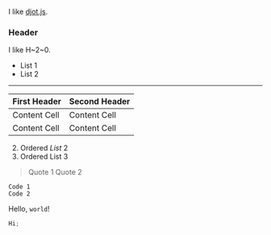 I like [djot.js](https://github.com/jgm/djot.js).

### Header

I like H~2~0.

- List 1
- List 2

---

| First Header | Second Header |
| ------------ | ------------- |
| Content Cell | Content Cell  |
| Content Cell | Content Cell  |

2. Ordered _List_ 2
3. Ordered List 3

> Quote 1
> Quote 2

    Code 1
    Code 2

Hello, `world`!

```ts
Hi;
```
